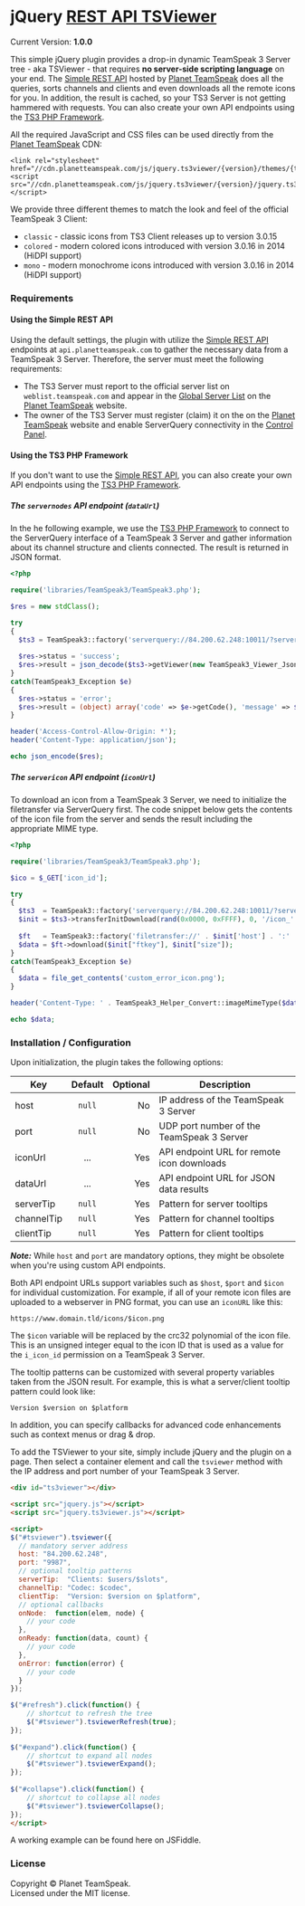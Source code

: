 # jQuery [REST API TSViewer](https://www.planetteamspeak.com/rest-api/)

Current Version: **1.0.0**

This simple jQuery plugin provides a drop-in dynamic TeamSpeak 3 Server tree - aka TSViewer - that requires **no server-side scripting language** on your end. The [Simple REST API](https://www.planetteamspeak.com/rest-api/) hosted by [Planet TeamSpeak](https://www.planetteamspeak.com/) does all the queries, sorts channels and clients and even downloads all the remote icons for you. In addition, the result is cached, so your TS3 Server is not getting hammered with requests. You can also create your own API endpoints using the [TS3 PHP Framework](https://github.com/planetteamspeak/ts3phpframework/).

All the required JavaScript and CSS files can be used directly from the [Planet TeamSpeak](https://www.planetteamspeak.com/) CDN:

    <link rel="stylesheet" href="//cdn.planetteamspeak.com/js/jquery.ts3viewer/{version}/themes/{theme}/tree.css">
    <script src="//cdn.planetteamspeak.com/js/jquery.ts3viewer/{version}/jquery.ts3viewer.min.js"></script>

We provide three different themes to match the look and feel of the official TeamSpeak 3 Client:

* `classic` - classic icons from TS3 Client releases up to version 3.0.15
* `colored` - modern colored icons introduced with version 3.0.16 in 2014 (HiDPI support)
* `mono`    - modern monochrome icons introduced with version 3.0.16 in 2014 (HiDPI support)

### Requirements

#### Using the Simple REST API

Using the default settings, the plugin with utilize the [Simple REST API](https://www.planetteamspeak.com/rest-api/) endpoints at `api.planetteamspeak.com` to gather the necessary data from a TeamSpeak 3 Server. Therefore, the server must meet the following requirements:

* The TS3 Server must report to the official server list on `weblist.teamspeak.com` and appear in the [Global Server List](https://www.planetteamspeak.com/serverlist/) on the [Planet TeamSpeak](https://www.planetteamspeak.com/) website.
* The owner of the TS3 Server must register (claim) it on the on the [Planet TeamSpeak](https://www.planetteamspeak.com/) website and enable ServerQuery connectivity in the [Control Panel](https://www.planetteamspeak.com/control/servers/).

#### Using the TS3 PHP Framework

If you don't want to use the [Simple REST API](https://www.planetteamspeak.com/rest-api/), you can also create your own API endpoints using the [TS3 PHP Framework](https://github.com/planetteamspeak/ts3phpframework/).

##### The `servernodes` API endpoint (`dataUrl`)

In the he following example, we use the [TS3 PHP Framework](https://github.com/planetteamspeak/ts3phpframework/) to connect to the ServerQuery interface of a TeamSpeak 3 Server and gather information about its channel structure and clients connected. The result is returned in JSON format.

```php
<?php

require('libraries/TeamSpeak3/TeamSpeak3.php');

$res = new stdClass();

try
{
  $ts3 = TeamSpeak3::factory('serverquery://84.200.62.248:10011/?server_port=9987#no_query_clients');
  
  $res->status = 'success';
  $res->result = json_decode($ts3->getViewer(new TeamSpeak3_Viewer_Json()));
}
catch(TeamSpeak3_Exception $e)
{
  $res->status = 'error';
  $res->result = (object) array('code' => $e->getCode(), 'message' => $e->getMessage());
}

header('Access-Control-Allow-Origin: *'); 
header('Content-Type: application/json');

echo json_encode($res);
```

##### The `servericon` API endpoint (`iconUrl`)

To download an icon from a TeamSpeak 3 Server, we need to initialize the filetransfer via ServerQuery first. The code snippet below gets the contents of the icon file from the server and sends the result including the appropriate MIME type.

```php
<?php

require('libraries/TeamSpeak3/TeamSpeak3.php');

$ico = $_GET['icon_id'];

try
{
  $ts3  = TeamSpeak3::factory('serverquery://84.200.62.248:10011/?server_port=9987');
  $init = $ts3->transferInitDownload(rand(0x0000, 0xFFFF), 0, '/icon_' . $ico);
  
  $ft   = TeamSpeak3::factory('filetransfer://' . $init['host'] . ':' . $init['port']);
  $data = $ft->download($init["ftkey"], $init["size"]);
}
catch(TeamSpeak3_Exception $e)
{
  $data = file_get_contents('custom_error_icon.png');
}

header('Content-Type: ' . TeamSpeak3_Helper_Convert::imageMimeType($data));

echo $data;
```

### Installation / Configuration

Upon initialization, the plugin takes the following options:

| Key        | Default | Optional |  Description                               |
| -----------|:-------:|---------:|--------------------------------------------|
| host       | `null`  | No       | IP address of the TeamSpeak 3 Server       |
| port       | `null`  | No       | UDP port number of the TeamSpeak 3 Server  |
| iconUrl    | ...     | Yes      | API endpoint URL for remote icon downloads |
| dataUrl    | ...     | Yes      | API endpoint URL for JSON data results     |
| serverTip  | `null`  | Yes      | Pattern for server tooltips                |
| channelTip | `null`  | Yes      | Pattern for channel tooltips               |
| clientTip  | `null`  | Yes      | Pattern for client tooltips                |

**_Note:_** While `host` and `port` are mandatory options, they might be obsolete when you're using custom API endpoints.

Both API endpoint URLs support variables such as `$host`, `$port` and `$icon` for individual customization. For example, if all of your remote icon files are uploaded to a webserver in PNG format, you can use an `iconURL` like this:

    https://www.domain.tld/icons/$icon.png

The `$icon` variable will be replaced by the crc32 polynomial of the icon file. This is an unsigned integer equal to the icon ID that is used as a value for the `i_icon_id` permission on a TeamSpeak 3 Server.

The tooltip patterns can be customized with several property variables taken from the JSON result. For example, this is what a server/client tooltip pattern could look like:

    Version $version on $platform

In addition, you can specify callbacks for advanced code enhancements such as context menus or drag &amp; drop.

To add the TSViewer to your site, simply include jQuery and the plugin on a page. Then select a container element and call the `tsviewer` method with the IP address and port number of your TeamSpeak 3 Server.

```html
<div id="ts3viewer"></div>

<script src="jquery.js"></script>
<script src="jquery.ts3viewer.js"></script>

<script>
$("#tsviewer").tsviewer({
  // mandatory server address
  host: "84.200.62.248",
  port: "9987",
  // optional tooltip patterns
  serverTip:  "Clients: $users/$slots",
  channelTip: "Codec: $codec",
  clientTip:  "Version: $version on $platform",
  // optional callbacks
  onNode:  function(elem, node) {
    // your code
  },
  onReady: function(data, count) {
    // your code
  },
  onError: function(error) {
    // your code
  }
});

$("#refresh").click(function() {
    // shortcut to refresh the tree
    $("#tsviewer").tsviewerRefresh(true);
});
      
$("#expand").click(function() {
    // shortcut to expand all nodes
    $("#tsviewer").tsviewerExpand();
});
      
$("#collapse").click(function() {
    // shortcut to collapse all nodes
    $("#tsviewer").tsviewerCollapse();
});
</script>
```

A working example can be found here on JSFiddle.

### License
Copyright &copy; Planet TeamSpeak.<br>
Licensed under the MIT license.
